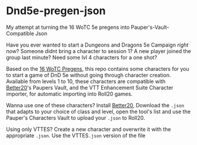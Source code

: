 # Dnd5e-pregen-json
My attempt at turning the 16 WoTC 5e pregens into Pauper's-Vault-Compatible Json

Have you ever wanted to start a Dungeons and Dragons 5e Campaign *right now*? Someone didnt bring a character to session 1? A new player joined the group last minute? Need some lvl 4 characters for a one shot?

Based on the [16 WoTC Pregens](https://dnd.wizards.com/charactersheets), this repo contains some characters for you to start a game of DnD 5e without going through character creation. Available from levels 1 to 10, these characters are compatible with [Better20](https://5e.tools/)'s Paupers Vault, and the VTT Enhancement Suite Character importer, for automatic importing into Roll20 games.

Wanna use one of these characters? Install [Better20](https://5e.tools/), Download the `.json` that adapts to your choice of class and level, open the tool's list and use the Pauper's Characters Vault to upload your `.json` to Roll20.

Using only VTTES? Create a new character and overwrite it with the appropriate `.json`. Use the VTTES`.json` version of the file
